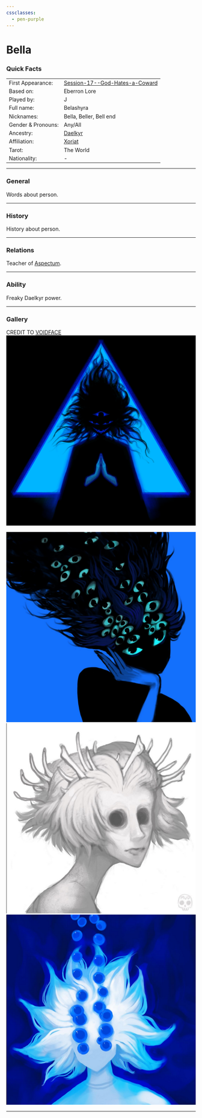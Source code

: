 ```yaml
---
cssclasses:
  - pen-purple
---
```

# Bella
### Quick Facts

|                    |                                                                                       |
| ------------------ | ------------------------------------------------------------------------------------- |
| First Appearance:  | [Session-17--God-Hates-a-Coward](../-Session-Notes/-4-Bees-made-honey-in-the-lions-skull/Session-17--God-Hates-a-Coward.md) |
| Based on:          | Eberron Lore                                                                          |
| Played by:         | J                                                                                     |
| Full name:         | Belashyra                                                                             |
| Nicknames:         | Bella, Beller, Bell end                                                               |
| Gender & Pronouns: | Any/All                                                                               |
| Ancestry:          | [Daelkyr](../-Groups/Daelkyr.md)                                                      |
| Affiliation:       | [Xoriat](../-Locations--Planes/Xoriat.md)                                             |
| Tarot:             | The World                                                                             |
| Nationality:       | -                                                                                     |
***
### General
Words about person.

***
### History
History about person.

***
### Relations
Teacher of [Aspectum](Aspectum.md).

***
### Ability
Freaky Daelkyr power.

***
### Gallery

CREDIT TO [VOIDFACE](https://www.instagram.com/voidface_entity?igsh=MTR1cDkyYXhsdWlnMA%3D%3D)
![BELLA1](-images/BELLA1.png)

![BELLA3](-images/BELLA3.png)
![BELLA4](-images/BELLA4.png)
![BELLA5](-images/BELLA5.png)
***
